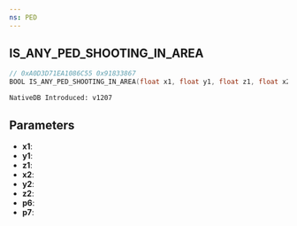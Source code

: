 ```yaml
---
ns: PED
---
```

## IS_ANY_PED_SHOOTING_IN_AREA

```c
// 0xA0D3D71EA1086C55 0x91833867
BOOL IS_ANY_PED_SHOOTING_IN_AREA(float x1, float y1, float z1, float x2, float y2, float z2, BOOL p6, BOOL p7);
```

```
NativeDB Introduced: v1207
```

## Parameters
* **x1**:
* **y1**:
* **z1**:
* **x2**:
* **y2**:
* **z2**:
* **p6**:
* **p7**:

